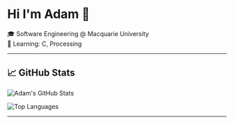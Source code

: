 # Hi I'm Adam 👋

🎓  Software Engineering @ Macquarie University  
📘 Learning: C, Processing

---

## 📈 GitHub Stats

![Adam's GitHub Stats](https://github-readme-stats.vercel.app/api?username=adamfehir&show_icons=true&theme=tokyonight&hide=stars,prs)

![Top Languages](https://github-readme-stats.vercel.app/api/top-langs/?username=adamfehir&layout=compact&theme=tokyonight)

---
